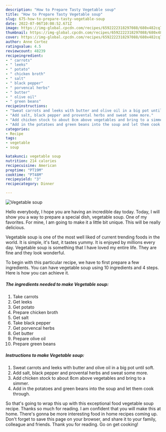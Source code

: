 ```yaml
---
description: "How to Prepare Tasty Vegetable soup"
title: "How to Prepare Tasty Vegetable soup"
slug: 675-how-to-prepare-tasty-vegetable-soup
date: 2022-07-06T10:08:52.671Z
image: https://img-global.cpcdn.com/recipes/6592222318297088/680x482cq70/vegetable-soup-recipe-main-photo.jpg
thumbnail: https://img-global.cpcdn.com/recipes/6592222318297088/680x482cq70/vegetable-soup-recipe-main-photo.jpg
cover: https://img-global.cpcdn.com/recipes/6592222318297088/680x482cq70/vegetable-soup-recipe-main-photo.jpg
author: Anne Cortez
ratingvalue: 4.5
reviewcount: 48239
recipeingredient:
- " carrots"
- " leeks"
- " potato"
- " chicken broth"
- " salt"
- " black pepper"
- " porvencal herbs"
- " butter"
- " olive oil"
- " green beans"
recipeinstructions:
- "Sweat carrots and leeks with butter and olive oil in a big pot until soft."
- "Add salt, black pepper and provental herbs and sweat some more."
- "Add chicken stock to about 8cm above vegetables and bring to a simmer."
- "Add in the potatoes and green beans into the soup and let them cook through."
categories:
- Recipe
tags:
- vegetable
- soup

katakunci: vegetable soup 
nutrition: 214 calories
recipecuisine: American
preptime: "PT19M"
cooktime: "PT48M"
recipeyield: "3"
recipecategory: Dinner

---
```



![Vegetable soup](https://img-global.cpcdn.com/recipes/6592222318297088/680x482cq70/vegetable-soup-recipe-main-photo.jpg)

Hello everybody, I hope you are having an incredible day today. Today, I will show you a way to prepare a special dish, vegetable soup. One of my favorites. For mine, I am going to make it a little bit unique. This will be really delicious.



Vegetable soup is one of the most well liked of current trending foods in the world. It is simple, it's fast, it tastes yummy. It is enjoyed by millions every day. Vegetable soup is something that I have loved my entire life. They are fine and they look wonderful.


To begin with this particular recipe, we have to first prepare a few ingredients. You can have vegetable soup using 10 ingredients and 4 steps. Here is how you can achieve it.

<!--inarticleads1-->

##### The ingredients needed to make Vegetable soup:

1. Take  carrots
1. Get  leeks
1. Get  potato
1. Prepare  chicken broth
1. Get  salt
1. Take  black pepper
1. Get  porvencal herbs
1. Get  butter
1. Prepare  olive oil
1. Prepare  green beans




<!--inarticleads2-->

##### Instructions to make Vegetable soup:

1. Sweat carrots and leeks with butter and olive oil in a big pot until soft.
1. Add salt, black pepper and provental herbs and sweat some more.
1. Add chicken stock to about 8cm above vegetables and bring to a simmer.
1. Add in the potatoes and green beans into the soup and let them cook through.




So that's going to wrap this up with this exceptional food vegetable soup recipe. Thanks so much for reading. I am confident that you will make this at home. There's gonna be more interesting food in home recipes coming up. Don't forget to save this page on your browser, and share it to your family, colleague and friends. Thank you for reading. Go on get cooking!
